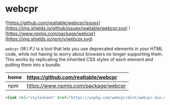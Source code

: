 # webcpr

![https://github.com/realtable/webcpr/issues](https://img.shields.io/github/issues/realtable/webcpr.svg)
![https://www.npmjs.com/package/webcpr](https://img.shields.io/npm/v/webcpr.svg)

`webcpr` *(W.I.P.)* is a tool that lets you use deprecated elements in your HTML
code, while not having to worry about browsers no longer supporting them. This
works by replicating the inherited CSS styles of each element and putting them
into a bundle.

| home  | https://github.com/realtable/webcpr  |
|:----- |:------------------------------------ |
| npm   | https://www.npmjs.com/package/webcpr |

```html
<link rel="stylesheet" href="https://unpkg.com/webcpr/dist/webcpr.min.css"></script>
```
